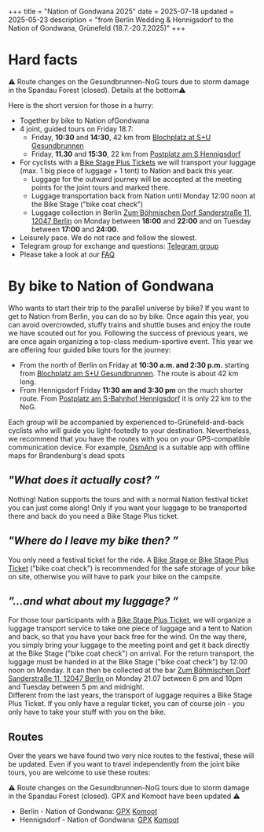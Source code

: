 +++
title = "Nation of Gondwana 2025"
date = 2025-07-18
updated = 2025-05-23
description = "from Berlin Wedding & Hennigsdorf to the Nation of Gondwana, Grünefeld (18.7.-20.7.2025)"
+++

# Hard facts

⚠️ Route changes on the Gesundbrunnen-NoG tours due to storm damage in the Spandau Forest (closed). Details at the bottom⚠️

Here is the short version for those in a hurry:
- Together by bike to Nation ofGondwana
- 4 joint, guided tours on Friday 18.7:
    - Friday, **10:30** and **14:30**, 42 km from [Blochplatz at S+U Gesundbrunnen](https://www.openstreetmap.org/?mlat=52.54940&mlon=13.38590#map=19/52.54940/13.38590)
    - Friday, **11.30** and **15:30**, 22 km from [Postplatz am S Hennigsdorf](https://www.openstreetmap.org/?mlat=52.63762&mlon=13.20489#map=18/52.63762/13.20489)
- For cyclists with a [Bike Stage Plus Tickets](https://www.tixforgigs.com/de-DE/Event/64625/nation-of-gondwana-2025-waldsee-bei-grunefeld-grunefeld-bei-schonwalde) we will transport your luggage (max. 1 big piece of luggage + 1 tent) to Nation and back this year.
    - Luggage for the outward journey will be accepted at the meeting points for the joint tours and marked there.
    - Luggage transportation back from Nation until Monday 12:00 noon at the Bike Stage ("bike coat check")
    - Luggage collection in Berlin [Zum Böhmischen Dorf Sanderstraße 11, 12047 Berlin](https://g.co/kgs/RsFappL) on Monday between **18:00** and **22:00** and on Tuesday between **17:00** and **24:00**.
- Leisurely pace. We do not race and follow the slowest.
- Telegram group for exchange and questions: [Telegram group](https://t.me/+XsqBDVuJKdsyMWUy)
- Please take a look at our [FAQ](/faq)

# By bike to Nation of Gondwana
Who wants to start their trip to the parallel universe by bike? If you want to get to Nation from Berlin, you can do so by bike. Once again this year, you can avoid overcrowded, stuffy trains and shuttle buses and enjoy the route we have scouted out for you.
Following the success of previous years, we are once again organizing a top-class medium-sportive event. This year we are offering four guided bike tours for the journey:

- From the north of Berlin on Friday at **10:30 a.m. and 2:30 p.m.** starting from [Blochplatz am S+U Gesundbrunnen](https://www.openstreetmap.org/?mlat=52.54940&mlon=13.38590#map=19/52.54940/13.38590). The route is about 42 km long.
- From Hennigsdorf Friday **11:30 am and 3:30 pm** on the much shorter route. From [Postplatz am S-Bahnhof Hennigsdorf](https://www.openstreetmap.org/?mlat=52.63762&mlon=13.20489#map=18/52.63762/13.20489) it is only 22 km to the NoG.

Each group will be accompanied by experienced to-Grünefeld-and-back cyclists who will guide you light-footedly to your destination. Nevertheless, we recommend that you have the routes with you on your GPS-compatible communication device. For example, [OsmAnd](https://osmand.net/) is a suitable app with offline maps for Brandenburg's dead spots

## _**"What does it actually cost? ”**_  
Nothing! Nation supports the tours and with a normal Nation festival ticket you can just come along! Only if you want your luggage to be transported there and back do you need a Bike Stage Plus ticket.

## _**"Where do I leave my bike then? ”**_  
You only need a festival ticket for the ride. A [Bike Stage or Bike Stage Plus Ticket](https://www.tixforgigs.com/de-DE/Event/64625/nation-of-gondwana-2025-waldsee-bei-grunefeld-grunefeld-bei-schonwalde) ("bike coat check") is recommended for the safe storage of your bike on site, otherwise you will have to park your bike on the campsite.

## _**”...and what about my luggage? ”**_  
For those tour participants with a [Bike Stage Plus Ticket](https://www.tixforgigs.com/de-DE/Event/64625/nation-of-gondwana-2025-waldsee-bei-grunefeld-grunefeld-bei-schonwalde), we will organize a luggage transport service to take one piece of luggage and a tent to  Nation and back, so that you have your back free for the wind.  On the way there, you simply bring your luggage to the meeting point and get it back directly at the Bike Stage ("bike coat check") on arrival. For the return transport, the luggage must be handed in at the Bike Stage ("bike coat check") by 12:00 noon on Monday. It can then be collected at the bar [Zum Böhmischen Dorf Sanderstraße 11, 12047 Berlin ](https://g.co/kgs/RsFappL) on Monday 21.07 between 6 pm and 10pm and Tuesday between 5 pm and midnight.  
Different from the last years, the transport of luggage requires a Bike Stage Plus Ticket. If you only have a regular ticket, you can of course join - you only have to take your stuff with you on the bike.

## Routes
Over the years we have found two very nice routes to the festival, these will be updated. Even if you want to travel independently from the joint bike tours, you are welcome to use these routes:

⚠️ Route changes on the Gesundbrunnen-NoG tours due to storm damage in the Spandau Forest (closed). GPX and Komoot have been updated ⚠️

- Berlin - Nation of Gondwana: [GPX](/routes/nog/berlin-nog25.gpx) [Komoot](https://www.komoot.de/tour/411300513?share_token=aciq15fns0Rq2vZ6X0RawVUbwtjf9GdDD0o5OA4W4Zae0zkWZ7&ref=wtd)
- Hennigsdorf - Nation of Gondwana: [GPX](/routes/nog/hennigsdorf-nog25.gpx) [Komoot](https://www.komoot.de/tour/411302440?share_token=a1kX8DDfPKZkiTWpG3mDCfmOOAhfXs6VDJTtrF71WDLwOosw4f&ref=wtd)

